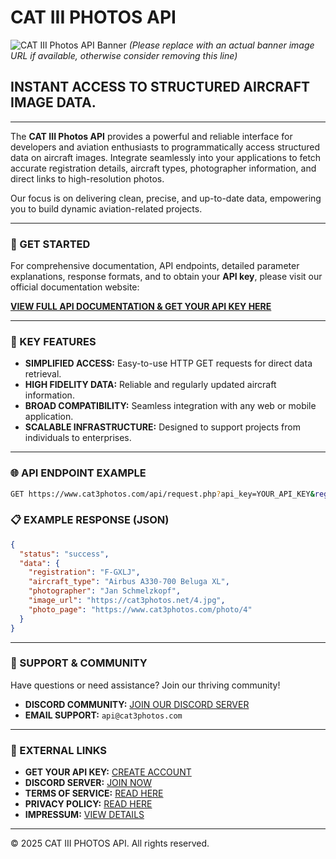 # CAT III PHOTOS API

![CAT III Photos API Banner](https://www.cat3photos.com/api/readme_banner.png) 
*(Please replace with an actual banner image URL if available, otherwise consider removing this line)*

## INSTANT ACCESS TO STRUCTURED AIRCRAFT IMAGE DATA.

---

The **CAT III Photos API** provides a powerful and reliable interface for developers and aviation enthusiasts to programmatically access structured data on aircraft images. Integrate seamlessly into your applications to fetch accurate registration details, aircraft types, photographer information, and direct links to high-resolution photos.

Our focus is on delivering clean, precise, and up-to-date data, empowering you to build dynamic aviation-related projects.

---

### 🚀 GET STARTED

For comprehensive documentation, API endpoints, detailed parameter explanations, response formats, and to obtain your **API key**, please visit our official documentation website:

[**VIEW FULL API DOCUMENTATION & GET YOUR API KEY HERE**](https://www.cat3photos.com/api/)

---

### 🌟 KEY FEATURES

*   **SIMPLIFIED ACCESS:** Easy-to-use HTTP GET requests for direct data retrieval.
*   **HIGH FIDELITY DATA:** Reliable and regularly updated aircraft information.
*   **BROAD COMPATIBILITY:** Seamless integration with any web or mobile application.
*   **SCALABLE INFRASTRUCTURE:** Designed to support projects from individuals to enterprises.

---

### 🌐 API ENDPOINT EXAMPLE

```bash
GET https://www.cat3photos.com/api/request.php?api_key=YOUR_API_KEY&registration=F-GXLJ
```

### 📋 EXAMPLE RESPONSE (JSON)

```json
{
  "status": "success",
  "data": {
    "registration": "F-GXLJ",
    "aircraft_type": "Airbus A330-700 Beluga XL",
    "photographer": "Jan Schmelzkopf",
    "image_url": "https://cat3photos.net/4.jpg",
    "photo_page": "https://www.cat3photos.com/photo/4"
  }
}
```

---

### 🤝 SUPPORT & COMMUNITY

Have questions or need assistance? Join our thriving community!

*   **DISCORD COMMUNITY:** [JOIN OUR DISCORD SERVER](cat3photos.com/discord)
*   **EMAIL SUPPORT:** `api@cat3photos.com`

---

### 🔗 EXTERNAL LINKS

*   **GET YOUR API KEY:** [CREATE ACCOUNT](YOUR_ACCOUNT_CREATION_URL)
*   **DISCORD SERVER:** [JOIN NOW](YOUR_DISCORD_INVITE_URL)
*   **TERMS OF SERVICE:** [READ HERE](YOUR_TERMS_URL)
*   **PRIVACY POLICY:** [READ HERE](YOUR_PRIVACY_URL)
*   **IMPRESSUM:** [VIEW DETAILS](YOUR_IMPRESSUM_URL)

---

&copy; 2025 CAT III PHOTOS API. All rights reserved.
